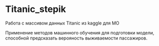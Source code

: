 # Titanic_stepik
Работа с массивом данных Titanic из kaggle для МО

Применение методов машинного обучения для подготовки модели, способной предсказать верояность выживаемости пассажиров.
